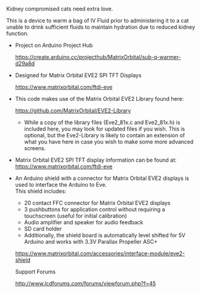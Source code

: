 Kidney compromised cats need extra love.  

This is a device to warm a bag of IV Fluid prior to administering it to a cat unable to drink sufficient 
fluids to maintain hydration due to reduced kidney function.

- Project on Arduino Project Hub

  https://create.arduino.cc/projecthub/MatrixOrbital/sub-q-warmer-d29a8d

- Designed for Matrix Orbital EVE2 SPI TFT Displays

  https://www.matrixorbital.com/ftdi-eve

- This code makes use of the Matrix Orbital EVE2 Library found here: 

  https://github.com/MatrixOrbital/EVE2-Library

  - While a copy of the library files (Eve2_81x.c and Eve2_81x.h) is included here, you may look for updated
    files if you wish.  This is optional, but the Eve2-Library is likely to contain an extension of what you
    have here in case you wish to make some more advanced screens.

- Matrix Orbital EVE2 SPI TFT display information can be found at: https://www.matrixorbital.com/ftdi-eve

- An Arduino shield with a connector for Matrix Orbital EVE2 displays is used to interface the Arduino to Eve.  
  This shield includes:
  - 20 contact FFC connector for Matrix Orbital EVE2 displays
  - 3 pushbuttons for application control without requiring a touchscreen (useful for initial calibration)
  - Audio amplifier and speaker for audio feedback
  - SD card holder
  - Additionally, the shield board is automatically level shifted for 5V Arduino and works with 3.3V Parallax Propeller ASC+ 
  
  https://www.matrixorbital.com/accessories/interface-module/eve2-shield
  
  Support Forums
  
  http://www.lcdforums.com/forums/viewforum.php?f=45
